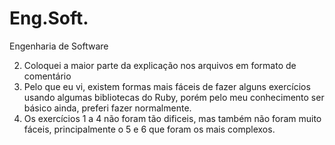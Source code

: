 # Eng.Soft.
Engenharia de Software


2. Coloquei a maior parte da explicação nos arquivos em formato de comentário
3. Pelo que eu vi, existem formas mais fáceis de fazer alguns exercícios usando algumas bibliotecas do Ruby, porém pelo meu conhecimento ser básico ainda, preferi fazer normalmente.
4. Os exercícios 1 a 4 não foram tão dificeis, mas também não foram muito fáceis, principalmente o 5 e 6 que foram os mais complexos.
